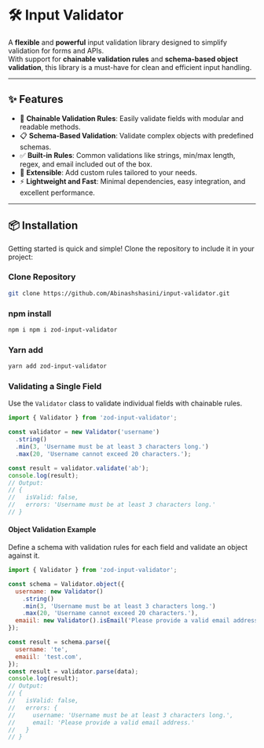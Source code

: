 # 🛠️ Input Validator

A **flexible** and **powerful** input validation library designed to simplify validation for forms and APIs.  
With support for **chainable validation rules** and **schema-based object validation**, this library is a must-have for clean and efficient input handling.

---

## ✨ Features

- 🚀 **Chainable Validation Rules**: Easily validate fields with modular and readable methods.
- 📋 **Schema-Based Validation**: Validate complex objects with predefined schemas.
- ✅ **Built-in Rules**: Common validations like strings, min/max length, regex, and email included out of the box.
- 🔧 **Extensible**: Add custom rules tailored to your needs.
- ⚡ **Lightweight and Fast**: Minimal dependencies, easy integration, and excellent performance.

---

## 📦 Installation

Getting started is quick and simple! Clone the repository to include it in your project:

### Clone Repository

```bash
git clone https://github.com/Abinashshasini/input-validator.git
```

### npm install

```bash
npm i npm i zod-input-validator
```

### Yarn add

```bash
yarn add zod-input-validator
```

### Validating a Single Field

Use the `Validator` class to validate individual fields with chainable rules.

```javascript
import { Validator } from 'zod-input-validator';

const validator = new Validator('username')
  .string()
  .min(3, 'Username must be at least 3 characters long.')
  .max(20, 'Username cannot exceed 20 characters.');

const result = validator.validate('ab');
console.log(result);
// Output:
// {
//   isValid: false,
//   errors: 'Username must be at least 3 characters long.'
// }
```

#### Object Validation Example

Define a schema with validation rules for each field and validate an object against it.

```javascript
import { Validator } from 'zod-input-validator';

const schema = Validator.object({
  username: new Validator()
    .string()
    .min(3, 'Username must be at least 3 characters long.')
    .max(20, 'Username cannot exceed 20 characters.'),
  emaiil: new Validator().isEmail('Please provide a valid email address.'),
});

const result = schema.parse({
  username: 'te',
  emaiil: 'test.com',
});
const result = validator.parse(data);
console.log(result);
// Output:
// {
//   isValid: false,
//   errors: {
//     username: 'Username must be at least 3 characters long.',
//     email: 'Please provide a valid email address.'
//   }
// }
```

